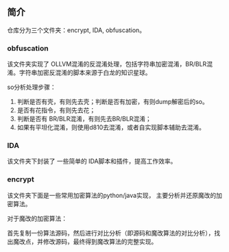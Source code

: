 ## 简介

仓库分为三个文件夹：encrypt,  IDA, obfuscation。

### obfuscation

该文件夹实现了 OLLVM混淆的反混淆处理，包括字符串加密混淆，BR/BLR混淆。字符串加密反混淆的脚本来源于白龙的知识星球。

so分析处理步骤：

1. 判断是否有壳，有则先去壳；判断是否有加密，有则dump解密后的so。 
2. 是否有花指令，有则先去花；
3. 判断是否有 BR/BLR混淆，有则先去BR/BLR混淆；
4. 如果有平坦化混淆，则使用d810去混淆，或者自实现脚本辅助去混淆。



### IDA

该文件夹下封装了 一些简单的 IDA脚本和插件，提高工作效率。



### encrypt

该文件夹下面是一些常用加密算法的python/java实现， 主要分析并还原魔改的加密算法。

对于魔改的加密算法：

首先复制一份算法源码，然后进行对比分析（即源码和魔改算法的对比分析），找出魔改点，并修改源码，最终得到魔改算法的完整实现。



